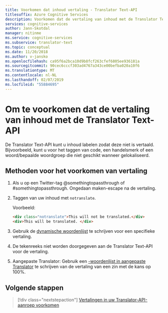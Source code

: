 ```yaml
---
title: Voorkomen dat inhoud vertaling - Translator Text-API
titlesuffix: Azure Cognitive Services
description: Voorkomen dat de vertaling van inhoud met de Translator Text-API.
services: cognitive-services
author: Jann-Skotdal
manager: nitinme
ms.service: cognitive-services
ms.subservice: translator-text
ms.topic: conceptual
ms.date: 11/20/2018
ms.author: v-jansko
ms.openlocfilehash: ca95f6a2bca10d9b8fcf263cfef6805ee936181a
ms.sourcegitcommit: 90cec6cccf303ad4767a343ce00befba020a10f6
ms.translationtype: MT
ms.contentlocale: nl-NL
ms.lasthandoff: 02/07/2019
ms.locfileid: "55884695"
---
```

# <a name="how-to-prevent-translation-of-content-with-the-translator-text-api"></a>Om te voorkomen dat de vertaling van inhoud met de Translator Text-API

De Translator Text-API kunt u inhoud labelen zodat deze niet is vertaald. Bijvoorbeeld, kunt u voor het taggen van code, een handelsmerk of een woord/bepaalde woordgroep die niet geschikt wanneer gelokaliseerd. 

## <a name="methods-for-preventing-translation"></a>Methoden voor het voorkomen van vertaling
1. Als u op een Twitter-tag @somethingtopassthrough of #somethingtopassthrough. Ongedaan maken-escape na de vertaling.

2. Taggen van uw inhoud met `notranslate`.

   Voorbeeld:

   ```html
   <div class="notranslate">This will not be translated.</div>
   <div>This will be translated. </div>
   ```

3. Gebruik de [dynamische woordenlijst](dynamic-dictionary.md) te schrijven voor een specifieke vertaling.

4. De tekenreeks niet worden doorgegeven aan de Translator Text-API voor de vertaling.

5. Aangepaste Translator: Gebruik een [-woordenlijst in aangepaste Translator](custom-translator/what-is-dictionary.md) te schrijven van de vertaling van een zin met de kans op 100%.


## <a name="next-steps"></a>Volgende stappen
> [!div class="nextstepaction"]
> [Vertalingen in uw Translator-API-aanroep voorkomen](reference/v3-0-translate.md)
